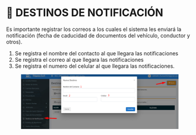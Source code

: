 # 📩 DESTINOS DE NOTIFICACIÓN

Es importante registrar los correos a los cuales el sistema les enviará la notificación (fecha de caducidad de documentos del vehículo, conductor y otros).

1. Se registra el nombre del contacto al que llegara las notificaciones
2. Se registra el correo al que llegara las notificaciones
3. Se registra el numero del celular al que llegara las notificaciones.

<figure><img src="../../../.gitbook/assets/Untitled (7).png" alt=""><figcaption></figcaption></figure>
